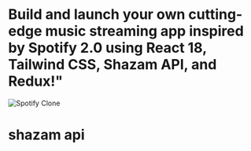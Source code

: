 # Build and launch your own cutting-edge music streaming app inspired by Spotify 2.0 using React 18, Tailwind CSS, Shazam API, and Redux!"
![Spotify Clone](https://i.ibb.co/mFh2kGZ/Thumbnail-2.png)
# shazam api
